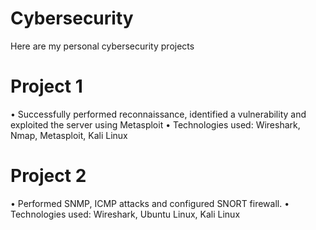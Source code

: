 # Cybersecurity

Here are my personal cybersecurity projects 

# Project 1 
•	Successfully performed reconnaissance, identified a vulnerability and exploited the server using Metasploit
•	Technologies used: Wireshark, Nmap, Metasploit, Kali Linux 

# Project 2
•	Performed SNMP, ICMP attacks and configured SNORT firewall. 
•	Technologies used: Wireshark, Ubuntu Linux, Kali Linux 


